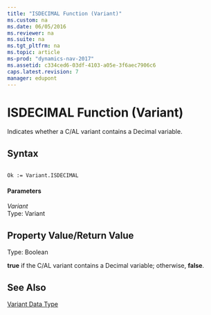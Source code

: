 ```yaml
---
title: "ISDECIMAL Function (Variant)"
ms.custom: na
ms.date: 06/05/2016
ms.reviewer: na
ms.suite: na
ms.tgt_pltfrm: na
ms.topic: article
ms-prod: "dynamics-nav-2017"
ms.assetid: c334ced6-03df-4103-a05e-3f6aec7906c6
caps.latest.revision: 7
manager: edupont
---
```

# ISDECIMAL Function (Variant)
Indicates whether a C/AL variant contains a Decimal variable.  
  
## Syntax  
  
```  
  
Ok := Variant.ISDECIMAL  
```  
  
#### Parameters  
 *Variant*  
 Type: Variant  
  
## Property Value/Return Value  
 Type: Boolean  
  
 **true** if the C/AL variant contains a Decimal variable; otherwise, **false**.  
  
## See Also  
 [Variant Data Type](Variant-Data-Type.md)